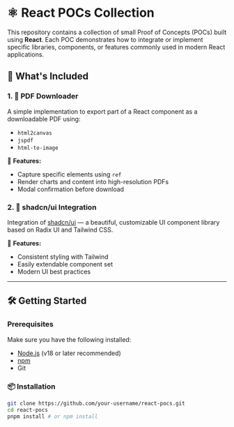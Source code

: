 # ⚛️ React POCs Collection

This repository contains a collection of small Proof of Concepts (POCs) built using **React**. Each POC demonstrates how to integrate or implement specific libraries, components, or features commonly used in modern React applications.

## 🚀 What's Included

### 1. 📄 PDF Downloader
A simple implementation to export part of a React component as a downloadable PDF using:
- `html2canvas`
- `jspdf`
- `html-to-image`

📌 **Features:**
- Capture specific elements using `ref`
- Render charts and content into high-resolution PDFs
- Modal confirmation before download

### 2. 🎨 shadcn/ui Integration
Integration of [shadcn/ui](https://ui.shadcn.com/) — a beautiful, customizable UI component library based on Radix UI and Tailwind CSS.

📌 **Features:**
- Consistent styling with Tailwind
- Easily extendable component set
- Modern UI best practices

---

## 🛠️ Getting Started

### Prerequisites

Make sure you have the following installed:

- [Node.js](https://nodejs.org/) (v18 or later recommended)
- [npm](https://www.npmjs.com/)
- Git

### 📦 Installation

```bash
git clone https://github.com/your-username/react-pocs.git
cd react-pocs
pnpm install # or npm install
